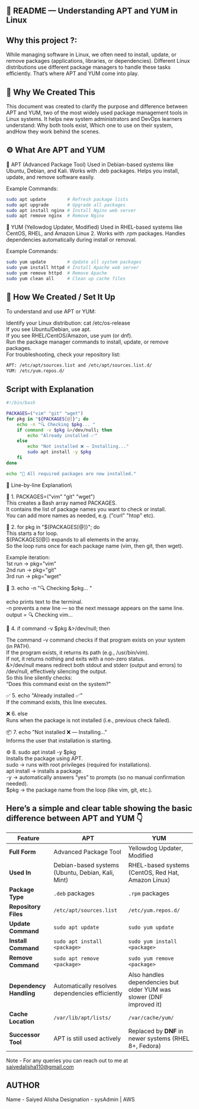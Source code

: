 ## 📘 README — Understanding APT and YUM in Linux

## Why this project ?:
While managing software in Linux, we often need to install, update, or remove packages (applications, libraries, or dependencies).
Different Linux distributions use different package managers to handle these tasks efficiently.
That’s where APT and YUM come into play.

## 🎯 Why We Created This

This document was created to clarify the purpose and difference between APT and YUM, two of the most widely used package management tools in Linux systems.
It helps new system administrators and DevOps learners understand:
Why both tools exist, Which one to use on their system, andHow they work behind the scenes.


## ⚙️ What Are APT and YUM
🔹 APT (Advanced Package Tool)
Used in Debian-based systems like Ubuntu, Debian, and Kali.
Works with .deb packages.
Helps you install, update, and remove software easily.

Example Commands:
```bash
sudo apt update        # Refresh package lists
sudo apt upgrade       # Upgrade all packages
sudo apt install nginx # Install Nginx web server
sudo apt remove nginx  # Remove Nginx
```

🔹 YUM (Yellowdog Updater, Modified)
Used in RHEL-based systems like CentOS, RHEL, and Amazon Linux 2.
Works with .rpm packages.
Handles dependencies automatically during install or removal.

Example Commands:
```bash
sudo yum update        # Update all system packages
sudo yum install httpd # Install Apache web server
sudo yum remove httpd  # Remove Apache
sudo yum clean all     # Clean up cache files
```

## 🧰 How We Created / Set It Up

To understand and use APT or YUM:

Identify your Linux distribution:  cat /etc/os-release\
If you see Ubuntu/Debian, use apt. \
If you see RHEL/CentOS/Amazon, use yum (or dnf).\
Run the package manager commands to install, update, or remove packages.\
For troubleshooting, check your repository list:
```bash
APT: /etc/apt/sources.list and /etc/apt/sources.list.d/
YUM: /etc/yum.repos.d/
```
## Script with Explanation
```bash
#!/bin/bash

PACKAGES=("vim" "git" "wget")
for pkg in "${PACKAGES[@]}"; do 
    echo -n "🔍 Checking $pkg... " 
    if command -v $pkg &>/dev/null; then 
        echo "Already installed ✅" 
    else 
        echo "Not installed ❌ — Installing..."
        sudo apt install -y $pkg 
    fi
done

echo "🎉 All required packages are now installed."
```

🧠 Line-by-line Explanation\

🧱 1. PACKAGES=("vim" "git" "wget")\
This creates a Bash array named PACKAGES.\
It contains the list of package names you want to check or install.\
You can add more names as needed, e.g. ("curl" "htop" etc).


🔁 2. for pkg in "${PACKAGES[@]}"; do\
This starts a for loop.\
${PACKAGES[@]} expands to all elements in the array.\
So the loop runs once for each package name (vim, then git, then wget).

Example iteration:\
1st run → pkg="vim"\
2nd run → pkg="git"\
3rd run → pkg="wget"

💬 3. echo -n "🔍 Checking $pkg... "

echo prints text to the terminal.\
-n prevents a new line — so the next message appears on the same line.\
output = 🔍 Checking vim...

🧰 4. if command -v $pkg &>/dev/null; then

The command -v <program> command checks if that program exists on your system (in PATH).\
If the program exists, it returns its path (e.g., /usr/bin/vim).\
If not, it returns nothing and exits with a non-zero status.\
&>/dev/null means redirect both stdout and stderr (output and errors) to /dev/null, effectively silencing the output.\
So this line silently checks:\
“Does this command exist on the system?”

✅ 5. echo "Already installed ✅"\
If the command exists, this line executes.

❌ 6. else\
Runs when the package is not installed (i.e., previous check failed).

📦 7. echo "Not installed ❌ — Installing..."\
Informs the user that installation is starting.


⚙️ 8. sudo apt install -y $pkg\
Installs the package using APT.\
sudo → runs with root privileges (required for installations).\
apt install → installs a package.\
-y → automatically answers “yes” to prompts (so no manual confirmation needed).\
$pkg → the package name from the loop (like vim, git, etc.).


## Here’s a simple and clear table showing the basic difference between APT and YUM 👇

| Feature                 | **APT**                                           | **YUM**                                                              |
| ----------------------- | ------------------------------------------------- | -------------------------------------------------------------------- |
| **Full Form**           | Advanced Package Tool                             | Yellowdog Updater, Modified                                          |
| **Used In**             | Debian-based systems (Ubuntu, Debian, Kali, Mint) | RHEL-based systems (CentOS, Red Hat, Amazon Linux)                   |
| **Package Type**        | `.deb` packages                                   | `.rpm` packages                                                      |
| **Repository Files**    | `/etc/apt/sources.list`                           | `/etc/yum.repos.d/`                                                  |
| **Update Command**      | `sudo apt update`                                 | `sudo yum update`                                                    |
| **Install Command**     | `sudo apt install <package>`                      | `sudo yum install <package>`                                         |
| **Remove Command**      | `sudo apt remove <package>`                       | `sudo yum remove <package>`                                          |
| **Dependency Handling** | Automatically resolves dependencies efficiently   | Also handles dependencies but older YUM was slower (DNF improved it) |
| **Cache Location**      | `/var/lib/apt/lists/`                             | `/var/cache/yum/`                                                    |
| **Successor Tool**      | APT is still used actively                        | Replaced by **DNF** in newer systems (RHEL 8+, Fedora)               |

Note - For any queries you can reach out to me at saiyedalisha110@gmail.com

## AUTHOR
Name - Saiyed Alisha
Designation - sysAdmin | AWS










